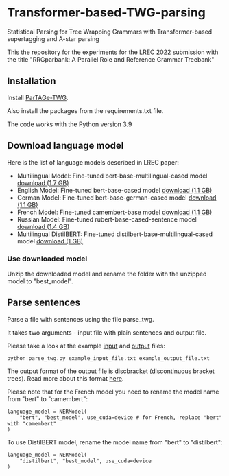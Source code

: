 # Transformer-based-TWG-parsing
Statistical Parsing for Tree Wrapping Grammars with Transformer-based supertagging and A-star parsing

This the repository for the experiments for the LREC 2022 submission with the title "RRGparbank: A Parallel Role and Reference Grammar Treebank"

## Installation

Install [ParTAGe-TWG](https://github.com/kawu/partage-twg).

Also install the packages from the requirements.txt file. 

The code works with the Python version 3.9

## Download language model

Here is the list of language models described in LREC paper:

- Multilingual Model:	Fine-tuned bert-base-multilingual-cased model	[download (1.7 GB)](https://www.dropbox.com/s/qmtrvieptrd13u6/best_model_mult_bert.zip?dl=0)
- English Model:	Fine-tuned bert-base-cased model	[download (1.1 GB)](https://www.dropbox.com/s/sxsbllycpennkyq/best_model_en.zip?dl=0)
- German Model:	Fine-tuned bert-base-german-cased model	[download (1.1 GB)](https://www.dropbox.com/s/pjxk6eid11zx803/best_model_de.zip?dl=0)
- French Model:	Fine-tuned camembert-base model	[download (1.1 GB)](https://www.dropbox.com/s/5t87z2ahspj7kse/best_model_fr.zip?dl=0)
- Russian Model:	Fine-tuned rubert-base-cased-sentence model	[download (1.4 GB)](https://www.dropbox.com/s/39gp9q04pbar6vw/best_model_ru.zip?dl=0)
- Multilingual DistilBERT:	Fine-tuned distilbert-base-multilingual-cased model	[download (1 GB)](https://www.dropbox.com/s/jyg8lgop5v0bktt/best_model_distilbert.zip?dl=0)

### Use downloaded model

Unzip the downloaded model and rename the folder with the unzipped model to "best_model". 


## Parse sentences

Parse a file with sentences using the file parse_twg. 

It takes two arguments - input file with plain sentences and output file. 


Please take a look at the example [input](https://github.com/TaniaBladier/Transformer-based-TWG-parsing/blob/main/example_input_file.txt) and [output](https://github.com/TaniaBladier/Transformer-based-TWG-parsing/blob/main/example_output_file.txt) files:

```
python parse_twg.py example_input_file.txt example_output_file.txt
```
The output format of the output file is discbracket (discontinuous bracket trees). Read more about this format [here](https://discodop.readthedocs.io/en/latest/fileformats.html).

Please note that for the French model you need to rename the model name from "bert" to "camembert":

```
language_model = NERModel(
    "bert", "best_model", use_cuda=device # for French, replace "bert" with "camembert"
)
```

To use DistilBERT model, rename the model name from "bert" to "distilbert":


```
language_model = NERModel(
    "distilbert", "best_model", use_cuda=device 
)
```
